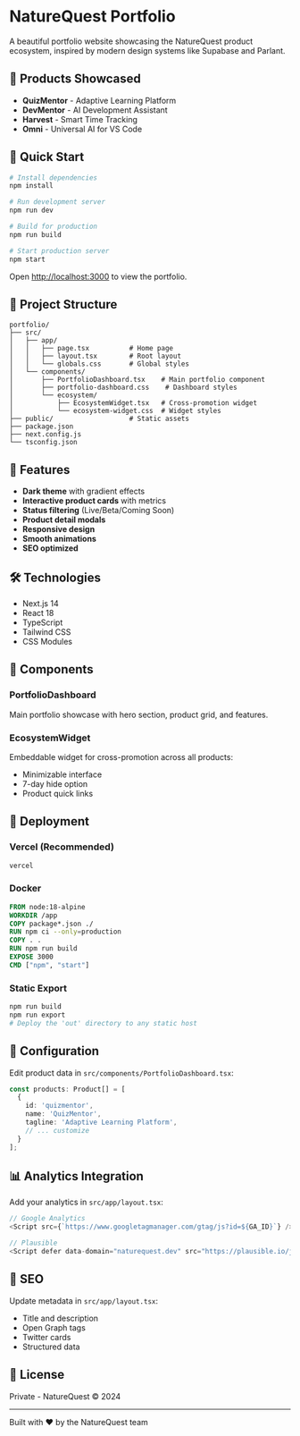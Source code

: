# NatureQuest Portfolio

A beautiful portfolio website showcasing the NatureQuest product ecosystem, inspired by modern design systems like Supabase and Parlant.

## 🎯 Products Showcased

- **QuizMentor** - Adaptive Learning Platform
- **DevMentor** - AI Development Assistant  
- **Harvest** - Smart Time Tracking
- **Omni** - Universal AI for VS Code

## 🚀 Quick Start

```bash
# Install dependencies
npm install

# Run development server
npm run dev

# Build for production
npm run build

# Start production server
npm start
```

Open [http://localhost:3000](http://localhost:3000) to view the portfolio.

## 📁 Project Structure

```
portfolio/
├── src/
│   ├── app/
│   │   ├── page.tsx          # Home page
│   │   ├── layout.tsx        # Root layout
│   │   └── globals.css       # Global styles
│   └── components/
│       ├── PortfolioDashboard.tsx    # Main portfolio component
│       ├── portfolio-dashboard.css    # Dashboard styles
│       └── ecosystem/
│           ├── EcosystemWidget.tsx   # Cross-promotion widget
│           └── ecosystem-widget.css  # Widget styles
├── public/                   # Static assets
├── package.json
├── next.config.js
└── tsconfig.json
```

## 🎨 Features

- **Dark theme** with gradient effects
- **Interactive product cards** with metrics
- **Status filtering** (Live/Beta/Coming Soon)
- **Product detail modals**
- **Responsive design**
- **Smooth animations**
- **SEO optimized**

## 🛠️ Technologies

- Next.js 14
- React 18
- TypeScript
- Tailwind CSS
- CSS Modules

## 📱 Components

### PortfolioDashboard
Main portfolio showcase with hero section, product grid, and features.

### EcosystemWidget
Embeddable widget for cross-promotion across all products:
- Minimizable interface
- 7-day hide option
- Product quick links

## 🚢 Deployment

### Vercel (Recommended)
```bash
vercel
```

### Docker
```dockerfile
FROM node:18-alpine
WORKDIR /app
COPY package*.json ./
RUN npm ci --only=production
COPY . .
RUN npm run build
EXPOSE 3000
CMD ["npm", "start"]
```

### Static Export
```bash
npm run build
npm run export
# Deploy the 'out' directory to any static host
```

## 🔧 Configuration

Edit product data in `src/components/PortfolioDashboard.tsx`:

```typescript
const products: Product[] = [
  {
    id: 'quizmentor',
    name: 'QuizMentor',
    tagline: 'Adaptive Learning Platform',
    // ... customize
  }
];
```

## 📊 Analytics Integration

Add your analytics in `src/app/layout.tsx`:

```typescript
// Google Analytics
<Script src={`https://www.googletagmanager.com/gtag/js?id=${GA_ID}`} />

// Plausible
<Script defer data-domain="naturequest.dev" src="https://plausible.io/js/script.js" />
```

## 🎯 SEO

Update metadata in `src/app/layout.tsx`:
- Title and description
- Open Graph tags
- Twitter cards
- Structured data

## 📝 License

Private - NatureQuest © 2024

---

Built with ❤️ by the NatureQuest team
